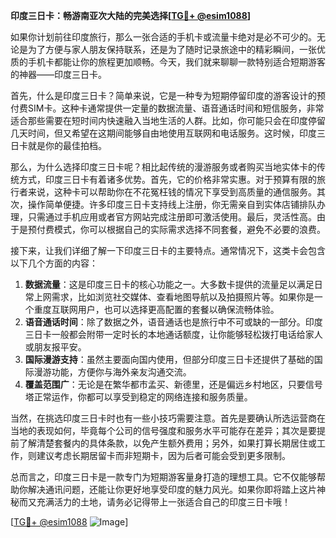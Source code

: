 **印度三日卡：畅游南亚次大陆的完美选择[[TG💪+ @esim1088](https://t.me/s/esim1088)]**

如果你计划前往印度旅行，那么一张合适的手机卡或流量卡绝对是必不可少的。无论是为了方便与家人朋友保持联系，还是为了随时记录旅途中的精彩瞬间，一张优质的手机卡都能让你的旅程更加顺畅。今天，我们就来聊聊一款特别适合短期游客的神器——印度三日卡。

首先，什么是印度三日卡？简单来说，它是一种专为短期停留印度的游客设计的预付费SIM卡。这种卡通常提供一定量的数据流量、语音通话时间和短信服务，非常适合那些需要在短时间内快速融入当地生活的人群。比如，你可能只会在印度停留几天时间，但又希望在这期间能够自由地使用互联网和电话服务。这时候，印度三日卡就是你的最佳拍档。

那么，为什么选择印度三日卡呢？相比起传统的漫游服务或者购买当地实体卡的传统方式，印度三日卡有着诸多优势。首先，它的价格非常实惠。对于预算有限的旅行者来说，这种卡可以帮助你在不花冤枉钱的情况下享受到高质量的通信服务。其次，操作简单便捷。许多印度三日卡支持线上注册，你无需亲自到实体店铺排队办理，只需通过手机应用或者官方网站完成注册即可激活使用。最后，灵活性高。由于是预付费模式，你可以根据自己的实际需求选择不同套餐，避免不必要的浪费。

接下来，让我们详细了解一下印度三日卡的主要特点。通常情况下，这类卡会包含以下几个方面的内容：

1. **数据流量**：这是印度三日卡的核心功能之一。大多数卡提供的流量足以满足日常上网需求，比如浏览社交媒体、查看地图导航以及拍摄照片等。如果你是一个重度互联网用户，也可以选择更高配置的套餐以确保流畅体验。
2. **语音通话时间**：除了数据之外，语音通话也是旅行中不可或缺的一部分。印度三日卡一般都会附带一定时长的本地通话额度，让你能够轻松拨打电话给家人或朋友报平安。
3. **国际漫游支持**：虽然主要面向国内使用，但部分印度三日卡还提供了基础的国际漫游功能，方便你与海外亲友沟通交流。
4. **覆盖范围广**：无论是在繁华都市孟买、新德里，还是偏远乡村地区，只要信号塔正常运作，你都可以享受到稳定的网络连接和服务质量。

当然，在挑选印度三日卡时也有一些小技巧需要注意。首先是要确认所选运营商在当地的表现如何，毕竟每个公司的信号强度和服务水平可能存在差异；其次是要提前了解清楚套餐内的具体条款，以免产生额外费用；另外，如果打算长期居住或工作，则建议考虑长期居留卡而非短期卡，因为后者可能会受到更多限制。

总而言之，印度三日卡是一款专门为短期游客量身打造的理想工具。它不仅能够帮助你解决通讯问题，还能让你更好地享受印度的魅力风光。如果你即将踏上这片神秘而又充满活力的土地，请务必记得带上一张适合自己的印度三日卡哦！

[[TG💪+ @esim1088](https://t.me/s/esim1088) ![Image](https://i.postimg.cc/4NQfJmqS/Snipaste-2025-05-13-00-14-12.png)]
